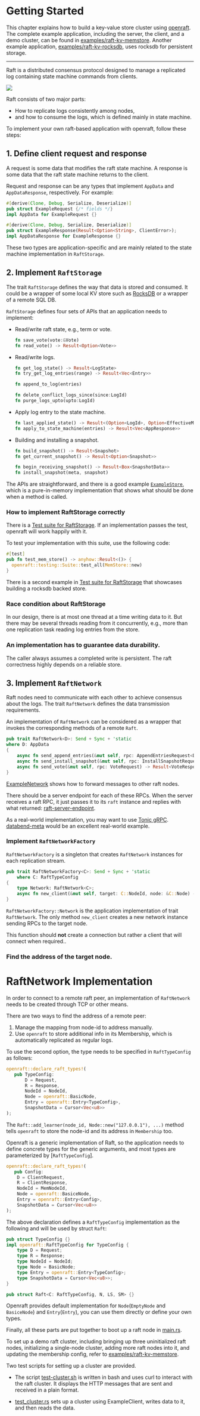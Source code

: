 # Getting Started

This chapter explains how to build a key-value store cluster using [openraft](https://github.com/datafuselabs/openraft). The complete example application, including the server, the client, and a demo cluster, can be found in [examples/raft-kv-memstore](https://github.com/datafuselabs/openraft/tree/main/examples/raft-kv-memstore). Another example application, [examples/raft-kv-rocksdb](https://github.com/datafuselabs/openraft/tree/main/examples/raft-kv-rocksdb), uses rocksdb for persistent storage.

---

Raft is a distributed consensus protocol designed to manage a replicated log containing state machine commands from clients.

<p>
    <img style="max-width:600px;" src="./images/raft-overview.png"/>
</p>


Raft consists of two major parts:

- How to replicate logs consistently among nodes,
- and how to consume the logs, which is defined mainly in state machine.

To implement your own raft-based application with openraft, follow these steps:

## 1. Define client request and response

A request is some data that modifies the raft state machine. A response is some data that the raft state machine returns to the client.

Request and response can be any types that implement `AppData` and `AppDataResponse`, respectively. For example:

```rust
#[derive(Clone, Debug, Serialize, Deserialize)]
pub struct ExampleRequest {/* fields */}
impl AppData for ExampleRequest {}

#[derive(Clone, Debug, Serialize, Deserialize)]
pub struct ExampleResponse(Result<Option<String>, ClientError>);
impl AppDataResponse for ExampleResponse {}
```

These two types are application-specific and are mainly related to the state machine implementation in `RaftStorage`.


## 2. Implement `RaftStorage`

The trait `RaftStorage` defines the way that data is stored and consumed. It could be a wrapper of some local KV store such as [RocksDB](https://docs.rs/rocksdb/latest/rocksdb/) or a wrapper of a remote SQL DB.

`RaftStorage` defines four sets of APIs that an application needs to implement:

- Read/write raft state, e.g., term or vote.
    ```rust
    fn save_vote(vote:&Vote)
    fn read_vote() -> Result<Option<Vote>>
    ```

- Read/write logs.
    ```rust
    fn get_log_state() -> Result<LogState>
    fn try_get_log_entries(range) -> Result<Vec<Entry>>

    fn append_to_log(entries)

    fn delete_conflict_logs_since(since:LogId)
    fn purge_logs_upto(upto:LogId)
    ```

- Apply log entry to the state machine.
    ```rust
    fn last_applied_state() -> Result<(Option<LogId>, Option<EffectiveMembership>)>
    fn apply_to_state_machine(entries) -> Result<Vec<AppResponse>>
    ```

- Building and installing a snapshot.
    ```rust
    fn build_snapshot() -> Result<Snapshot>
    fn get_current_snapshot() -> Result<Option<Snapshot>>

    fn begin_receiving_snapshot() -> Result<Box<SnapshotData>>
    fn install_snapshot(meta, snapshot)
    ```

The APIs are straightforward, and there is a good example [`ExampleStore`](https://github.com/datafuselabs/openraft/blob/main/examples/raft-kv-memstore/src/store/mod.rs), which is a pure-in-memory implementation that shows what should be done when a method is called.


### How to implement RaftStorage correctly

There is a [Test suite for RaftStorage](https://github.com/datafuselabs/openraft/blob/main/memstore/src/test.rs). If an implementation passes the test, openraft will work happily with it.

To test your implementation with this suite, use the following code:

```rust
#[test]
pub fn test_mem_store() -> anyhow::Result<()> {
  openraft::testing::Suite::test_all(MemStore::new)
}
```

There is a second example in [Test suite for RaftStorage](https://github.com/datafuselabs/openraft/blob/main/rocksstore/src/test.rs) that showcases building a rocksdb backed store.

### Race condition about RaftStorage

In our design, there is at most one thread at a time writing data to it. But there may be several threads reading from it concurrently, e.g., more than one replication task reading log entries from the store.


### An implementation has to guarantee data durability.

The caller always assumes a completed write is persistent. The raft correctness highly depends on a reliable store.


## 3. Implement `RaftNetwork`

Raft nodes need to communicate with each other to achieve consensus about the logs. The trait `RaftNetwork` defines the data transmission requirements.

An implementation of `RaftNetwork` can be considered as a wrapper that invokes the corresponding methods of a remote `Raft`.

```rust
pub trait RaftNetwork<D>: Send + Sync + 'static
where D: AppData
{
    async fn send_append_entries(&mut self, rpc: AppendEntriesRequest<D>) -> Result<AppendEntriesResponse, RPCError<RaftError>>;
    async fn send_install_snapshot(&mut self, rpc: InstallSnapshotRequest,) -> Result<InstallSnapshotResponse, RPCError<RaftError<InstallSnapshotError>>>;
    async fn send_vote(&mut self, rpc: VoteRequest) -> Result<VoteResponse, RPCError<RaftError>>;
}
```

[ExampleNetwork](https://github.com/datafuselabs/openraft/blob/main/examples/raft-kv-memstore/src/network/raft_network_impl.rs) shows how to forward messages to other raft nodes.

There should be a server endpoint for each of these RPCs. When the server receives a raft RPC, it just passes it to its `raft` instance and replies with what returned: [raft-server-endpoint](https://github.com/datafuselabs/openraft/blob/main/examples/raft-kv-memstore/src/network/raft.rs).

As a real-world implementation, you may want to use [Tonic gRPC](https://github.com/hyperium/tonic). [databend-meta](https://github.com/datafuselabs/databend/blob/6603392a958ba8593b1f4b01410bebedd484c6a9/metasrv/src/network.rs#L89) would be an excellent real-world example.


### Implement `RaftNetworkFactory` 

`RaftNetworkFactory` is a singleton that creates `RaftNetwork` instances for each replication stream.

```rust
pub trait RaftNetworkFactory<C>: Send + Sync + 'static
    where C: RaftTypeConfig
{
    type Network: RaftNetwork<C>;
    async fn new_client(&mut self, target: C::NodeId, node: &C::Node) -> Self::Network;
}
```

`RaftNetworkFactory::Network` is the application implementation of trait `RaftNetwork`. The only method `new_client` creates a new network instance sending RPCs to the target node.

This function should **not** create a connection but rather a client that will connect when required..


### Find the address of the target node.

# RaftNetwork Implementation

In order to connect to a remote raft peer, an implementation of `RaftNetwork` needs to be created through TCP or other means.

There are two ways to find the address of a remote peer:

1. Manage the mapping from node-id to address manually.
2. Use `openraft` to store additional info in its Membership, which is automatically replicated as regular logs.

To use the second option, the type needs to be specified in `RaftTypeConfig` as follows:

```rust
openraft::declare_raft_types!(
   pub TypeConfig:
       D = Request,
       R = Response,
       NodeId = NodeId,
       Node = openraft::BasicNode,
       Entry = openraft::Entry<TypeConfig>,
       SnapshotData = Cursor<Vec<u8>>
);
```

The `Raft::add_learner(node_id, Node::new("127.0.0.1"), ...)` method tells `openraft` to store the node-id and its address in `Membership` too.

Openraft is a generic implementation of Raft, so the application needs to define concrete types for the generic arguments, and most types are parameterized by [`RaftTypeConfig`].

```rust
openraft::declare_raft_types!(
   pub Config:
    D = ClientRequest,
    R = ClientResponse,
    NodeId = MemNodeId,
    Node = openraft::BasiceNode,
    Entry = openraft::Entry<Config>,
    SnapshotData = Cursor<Vec<u8>>
);
```

The above declaration defines a `RaftTypeConfig` implementation as the following and will be used by struct `Raft`:

```rust
pub struct TypeConfig {}
impl openraft::RaftTypeConfig for TypeConfig {
    type D = Request;
    type R = Response;
    type NodeId = NodeId;
    type Node = BasicNode;
    type Entry = openraft::Entry<TypeConfig>;
    type SnapshotData = Cursor<Vec<u8>>;
}
```

```rust
pub struct Raft<C: RaftTypeConfig, N, LS, SM> {}
```

Openraft provides default implementation for `Node`(`EmptyNode` and `BasiceNode`) and `Entry`(`Entry`), you can use them directly or define your own types.

Finally, all these parts are put together to boot up a raft node in [main.rs](https://github.com/datafuselabs/openraft/blob/main/examples/raft-kv-memstore/src/lib.rs).

To set up a demo raft cluster, including bringing up three uninitialized raft nodes, initializing a single-node cluster, adding more raft nodes into it, and updating the membership config, refer to [examples/raft-kv-memstore](https://github.com/datafuselabs/openraft/tree/main/examples/raft-kv-memstore).

Two test scripts for setting up a cluster are provided.

- The script [test-cluster.sh](https://github.com/datafuselabs/openraft/blob/main/examples/raft-kv-memstore/test-cluster.sh) is written in bash and uses curl to interact with the raft cluster. It displays the HTTP messages that are sent and received in a plain format.

- [test_cluster.rs](https://github.com/datafuselabs/openraft/blob/main/examples/raft-kv-memstore/tests/cluster/test_cluster.rs) sets up a cluster using ExampleClient, writes data to it, and then reads the data.